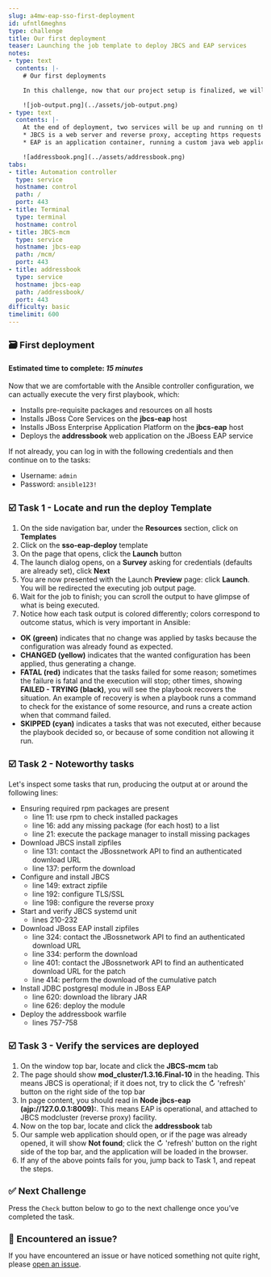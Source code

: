 ```yaml
---
slug: a4mw-eap-sso-first-deployment
id: ufntl6meghns
type: challenge
title: Our first deployment
teaser: Launching the job template to deploy JBCS and EAP services
notes:
- type: text
  contents: |-
    # Our first deployments

    In this challenge, now that our project setup is finalized, we will start our first deployment.

    ![job-output.png](../assets/job-output.png)
- type: text
  contents: |-
    At the end of deployment, two services will be up and running on the `jbcs-eap` node:
    * JBCS is a web server and reverse proxy, accepting https requests and proxying down to EAP
    * EAP is an application container, running a custom java web application called *addressbook*

    ![addressbook.png](../assets/addressbook.png)
tabs:
- title: Automation controller
  type: service
  hostname: control
  path: /
  port: 443
- title: Terminal
  type: terminal
  hostname: control
- title: JBCS-mcm
  type: service
  hostname: jbcs-eap
  path: /mcm/
  port: 443
- title: addressbook
  type: service
  hostname: jbcs-eap
  path: /addressbook/
  port: 443
difficulty: basic
timelimit: 600
---
```

🗃️ First deployment
===
#### Estimated time to complete: *15 minutes*<p>

Now that we are comfortable with the Ansible controller configuration, we can actually execute the very first playbook, which:

* Installs pre-requisite packages and resources on all hosts
* Installs JBoss Core Services on the **jbcs-eap** host
* Installs JBoss Enterprise Application Platform on the **jbcs-eap** host
* Deploys the **addressbook** web application on the JBoess EAP service

If not already, you can log in with the following credentials and then continue on to the tasks:

* Username: `admin`
* Password: `ansible123!`

☑️ Task 1 - Locate and run the deploy Template
===

1. On the side navigation bar, under the **Resources** section, click on **Templates**
2. Click on the **sso-eap-deploy** template
3. On the page that opens, click the **Launch** button
4. The launch dialog opens, on a **Survey** asking for credentials (defaults are already set), click **Next**
5. You are now presented with the Launch **Preview** page: click **Launch**. You will be redirected the executing job output page.
6. Wait for the job to finish; you can scroll the output to have glimpse of what is being executed.
7. Notice how each task output is colored differently; colors correspond to outcome status, which is very important in Ansible:
 * **OK (green)** indicates that no change was applied by tasks because the configuration was already found as expected.
 * **CHANGED (yellow)** indicates that the wanted configuration has been applied, thus generating a change.
 * **FATAL (red)** indicates that the tasks failed for some reason; sometimes the failure is fatal and the execution will stop; other times, showing **FAILED - TRYING (black)**, you will see the playbook recovers the situation. An example of recovery is when a playbook runs a command to check for the existance of some resource, and runs a create action when that command failed.
 * **SKIPPED (cyan)** indicates a tasks that was not executed, either because the playbook decided so, or because of some condition not allowing it run.


☑️ Task 2 - Noteworthy tasks
===

Let's inspect some tasks that run, producing the output at or around the following lines:

* Ensuring required rpm packages are present
  * line 11: use rpm to check installed packages
  * line 16: add any missing package (for each host) to a list
  * line 21: execute the package manager to install missing packages
* Download JBCS install zipfiles
  * line 131: contact the JBossnetwork API to find an authenticated download URL
  * line 137: perform the download
* Configure and install JBCS
  * line 149: extract zipfile
  * line 192: configure TLS/SSL
  * line 198: configure the reverse proxy
* Start and verify JBCS systemd unit
  * lines 210-232
* Download JBoss EAP install zipfiles
  * line 324: contact the JBossnetwork API to find an authenticated download URL
  * line 334: perform the download
  * line 401: contact the JBossnetwork API to find an authenticated download URL for the patch
  * line 414: perform the download of the cumulative patch
* Install JDBC postgresql module in JBoss EAP
  * line 620: download the library JAR
  * line 626: deploy the module
* Deploy the addressbook warfile
  * lines 757-758


☑️ Task 3 - Verify the services are deployed
===

1. On the window top bar, locate and click the **JBCS-mcm** tab
2. The page should show **mod_cluster/1.3.16.Final-10** in the heading. This means JBCS is operational; if it does not, try to click the ↻ 'refresh' button on the right side of the top bar
3. In page content, you should read in **Node jbcs-eap (ajp://127.0.0.1:8009):**. This means EAP is operational, and attached to JBCS modcluster (reverse proxy) facility.
4. Now on the top bar, locate and click the **addressbook** tab
5. Our sample web application should open, or if the page was already opened, it will show **Not found**; click the ↻ 'refresh' button on the right side of the top bar, and the application will be loaded in the browser.
6. If any of the above points fails for you, jump back to Task 1, and repeat the steps.


✅ Next Challenge
===
Press the `Check` button below to go to the next challenge once you’ve completed the task.


🐛 Encountered an issue?
====

If you have encountered an issue or have noticed something not quite right, please [open an issue](https://github.com/ansible-middleware/instruqt/issues/new?labels=a4mw-eap-sso&title=Issue+with+Deploy+Red+Hat+Single+Sign-On+with+Ansible+for+Middleware+collections+slug+ID:+a4mw-eap-sso-first-deployment&assignees=guidograzioli).

<style type="text/css" rel="stylesheet">
  .lightbox {
    display: none;
    position: fixed;
    justify-content: center;
    align-items: center;
    z-index: 999;
    top: 0;
    left: 0;
    right: 0;
    bottom: 0;
    padding: 1rem;
    background: rgba(0, 0, 0, 0.8);
    margin-left: auto;
    margin-right: auto;
    margin-top: auto;
    margin-bottom: auto;
  }
  .lightbox:target {
    display: flex;
  }
  .lightbox img {
    /* max-height: 100% */
    max-width: 60%;
    max-height: 60%;
  }
  img {
    display: block;
    margin-left: auto;
    margin-right: auto;
  }
  h1 {
    font-size: 18px;
  }
    h2 {
    font-size: 16px;
    font-weight: 600
  }
    h3 {
    font-size: 14px;
    font-weight: 600
  }
  p span {
    font-size: 14px;
  }
  ul li span {
    font-size: 14px
  }
</style>
